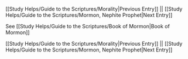 [[Study Helps/Guide to the Scriptures/Morality|Previous Entry]]  ||  [[Study Helps/Guide to the Scriptures/Mormon, Nephite Prophet|Next Entry]]

 See [[Study Helps/Guide to the Scriptures/Book of Mormon|Book of Mormon]]

[[Study Helps/Guide to the Scriptures/Morality|Previous Entry]]  ||  [[Study Helps/Guide to the Scriptures/Mormon, Nephite Prophet|Next Entry]]